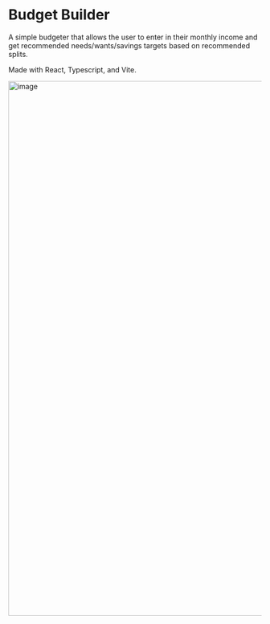 # Budget Builder

A simple budgeter that allows the user to enter in their monthly income and get recommended needs/wants/savings targets based on recommended splits.

Made with React, Typescript, and Vite.

<img width="1801" height="1064" alt="image" src="https://github.com/user-attachments/assets/4de2aaa1-859b-4483-89d2-8e77070d38bc" />

